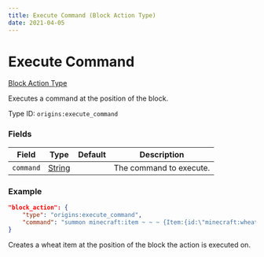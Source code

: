 ```yaml
---
title: Execute Command (Block Action Type)
date: 2021-04-05
---
```


# Execute Command

[Block Action Type](../block_action_types.md)

Executes a command at the position of the block.

Type ID: `origins:execute_command`

### Fields

Field  | Type | Default | Description
-------|------|---------|-------------
`command` | [String](../data_types/string.md) |  | The command to execute.

### Example
```json
"block_action": {
    "type": "origins:execute_command",
    "command": "summon minecraft:item ~ ~ ~ {Item:{id:\"minecraft:wheat\",Count:1}}"
}
```
Creates a wheat item at the position of the block the action is executed on.
